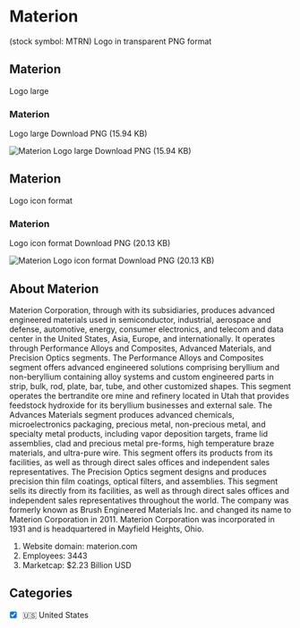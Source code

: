 # Materion
 (stock symbol: MTRN) Logo in transparent PNG format

## Materion
 Logo large

### Materion
 Logo large Download PNG (15.94 KB)

![Materion
 Logo large Download PNG (15.94 KB)](/img/orig/MTRN_BIG-32196093.png)

## Materion
 Logo icon format

### Materion
 Logo icon format Download PNG (20.13 KB)

![Materion
 Logo icon format Download PNG (20.13 KB)](/img/orig/MTRN-2f50e88f.png)

## About Materion


Materion Corporation, through with its subsidiaries, produces advanced engineered materials used in semiconductor, industrial, aerospace and defense, automotive, energy, consumer electronics, and telecom and data center in the United States, Asia, Europe, and internationally. It operates through Performance Alloys and Composites, Advanced Materials, and Precision Optics segments. The Performance Alloys and Composites segment offers advanced engineered solutions comprising beryllium and non-beryllium containing alloy systems and custom engineered parts in strip, bulk, rod, plate, bar, tube, and other customized shapes. This segment operates the bertrandite ore mine and refinery located in Utah that provides feedstock hydroxide for its beryllium businesses and external sale. The Advances Materials segment produces advanced chemicals, microelectronics packaging, precious metal, non-precious metal, and specialty metal products, including vapor deposition targets, frame lid assemblies, clad and precious metal pre-forms, high temperature braze materials, and ultra-pure wire. This segment offers its products from its facilities, as well as through direct sales offices and independent sales representatives. The Precision Optics segment designs and produces precision thin film coatings, optical filters, and assemblies. This segment sells its directly from its facilities, as well as through direct sales offices and independent sales representatives throughout the world. The company was formerly known as Brush Engineered Materials Inc. and changed its name to Materion Corporation in 2011. Materion Corporation was incorporated in 1931 and is headquartered in Mayfield Heights, Ohio.

1. Website domain: materion.com
2. Employees: 3443
3. Marketcap: $2.23 Billion USD


## Categories
- [x] 🇺🇸 United States
